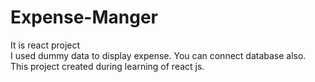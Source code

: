 # Expense-Manger
It is react project<br/>
I used dummy data to display expense. You can connect database also.<br/>
This project created during learning of react js.
